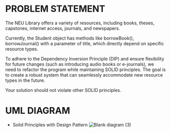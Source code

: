 # PROBLEM STATEMENT

The NEU Library offers a variety of resources, including books, theses, capstones, internet access, journals, and newspapers.

Currently, the Student object has methods like borrowBook(), borrowJournal() with a parameter of title, which directly depend on specific resource types.

To adhere to the Dependency Inversion Principle (DIP) and ensure flexibility for future changes (such as introducing audio books or e-journals), we need to refactor the program while maintaining SOLID principles. The goal is to create a robust system that can seamlessly accommodate new resource types in the future.

Your solution should not violate other SOLID principles.

# UML DIAGRAM
- Solid Principles with Design Pattern
![Blank diagram (3)](https://github.com/ErikkaEnaje/SolidWithDesignPattern/assets/142382057/a47de7da-3dff-4747-a4f3-e06033b942ba)
